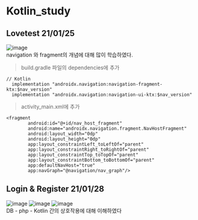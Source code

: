 # Kotlin_study

## Lovetest 21/01/25
![image](https://user-images.githubusercontent.com/62757915/105697798-60b9b780-5f48-11eb-860d-84b0c0600329.png)
<br/>navigation 와 fragment의 개념에 대해 많이 학습하였다.

> build.gradle 파일의 dependencies에 추가
```
// Kotlin
  implementation "androidx.navigation:navigation-fragment-ktx:$nav_version"
  implementation "androidx.navigation:navigation-ui-ktx:$nav_version"
```
> activity_main.xml에 추가
```
<fragment
        android:id="@+id/nav_host_fragment"
        android:name="androidx.navigation.fragment.NavHostFragment"
        android:layout_width="0dp"
        android:layout_height="0dp"
        app:layout_constraintLeft_toLeftOf="parent"
        app:layout_constraintRight_toRightOf="parent"
        app:layout_constraintTop_toTopOf="parent"
        app:layout_constraintBottom_toBottomOf="parent"
        app:defaultNavHost="true"
        app:navGraph="@navigation/nav_graph"/>
```
## Login & Register 21/01/28
![image](https://user-images.githubusercontent.com/62757915/106088581-97bae380-6169-11eb-9acd-4652811d6439.png)
![image](https://user-images.githubusercontent.com/62757915/106088611-a5706900-6169-11eb-978f-ed11fc541da2.png)
![image](https://user-images.githubusercontent.com/62757915/106088629-adc8a400-6169-11eb-84b6-eabc394d2f62.png)
<br/>DB - php - Kotlin 간의 상호작용에 대해 이해하였다
